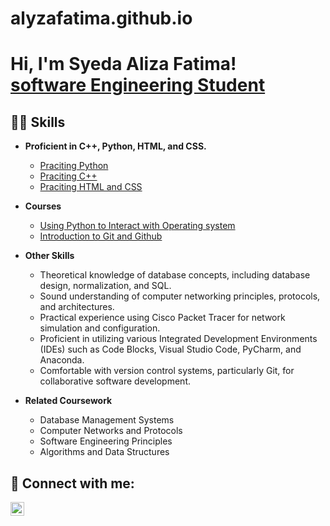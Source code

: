 # alyzafatima.github.io
<h1>Hi, I'm Syeda Aliza Fatima! <br/><a href="https://github.com/alyzafatima">software Engineering Student</a></h1>

<h2>👨‍💻 Skills</h2>

- <b> Proficient in C++, Python, HTML, and CSS.</b>
  - [Praciting Python](https://github.com/alyzafatima/python-programs-)
  - [Praciting C++](https://github.com/alyzafatima/C-Programs)
  - [Praciting HTML and CSS](https://github.com/alyzafatima/Web-Development)

  
- <b>Courses</b>
  - [Using Python to Interact with Operating system](https://coursera.org/verify/V8HEPEVMJJNS)
  - [Introduction to Git and Github](https://coursera.org/verify/54WM29EQYMZ2)
  
- <b>Other Skills</b>
  - Theoretical knowledge of database concepts, including database design, normalization, and SQL.
  - Sound understanding of computer networking principles, protocols, and architectures.
  - Practical experience using Cisco Packet Tracer for network simulation and configuration.
  - Proficient in utilizing various Integrated Development Environments (IDEs) such as Code Blocks, Visual Studio Code, PyCharm, and Anaconda.
  - Comfortable with version control systems, particularly Git, for collaborative software development.
- <b>Related Coursework </b>
   - Database Management Systems
   - Computer Networks and Protocols
   - Software Engineering Principles
   - Algorithms and Data Structures

<h2> 🤳 Connect with me:</h2>


[<img align="left" alt="JoshMadakor | LinkedIn" width="22px" src="https://cdn.jsdelivr.net/npm/simple-icons@v3/icons/linkedin.svg" />][linkedin]



[linkedin]: https://www.linkedin.com/in/aliza-fatima-a81b3b287/

<!--
**joshmadakor1/joshmadakor1** is a ✨ _special_ ✨ repository because its `README.md` (this file) appears on your GitHub profile.

Here are some ideas to get you started:

- 🔭 I’m currently working on ...
- 🌱 I’m currently learning ...
- 👯 I’m looking to collaborate on ...
- 🤔 I’m looking for help with ...
- 💬 Ask me about ...
- 📫 How to reach me: ...
- 😄 Pronouns: ...
- ⚡ Fun fact: ...
-->
